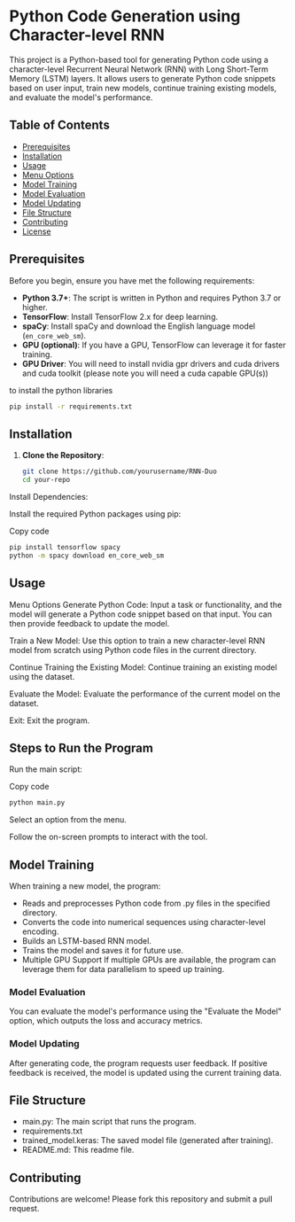 # Python Code Generation using Character-level RNN

This project is a Python-based tool for generating Python code using a character-level Recurrent Neural Network (RNN) with Long Short-Term Memory (LSTM) layers. It allows users to generate Python code snippets based on user input, train new models, continue training existing models, and evaluate the model's performance.

## Table of Contents

- [Prerequisites](#prerequisites)
- [Installation](#installation)
- [Usage](#usage) 
- [Menu Options](#menu-options)
- [Model Training](#model-training)
- [Model Evaluation](#model-evaluation)
- [Model Updating](#model-updating)
- [File Structure](#file-structure)
- [Contributing](#contributing)
- [License](#license)

## Prerequisites

Before you begin, ensure you have met the following requirements:

- **Python 3.7+**: The script is written in Python and requires Python 3.7 or higher.
- **TensorFlow**: Install TensorFlow 2.x for deep learning.
- **spaCy**: Install spaCy and download the English language model (`en_core_web_sm`).
- **GPU (optional)**: If you have a GPU, TensorFlow can leverage it for faster training.
- **GPU Driver**: You will need to install nvidia gpr drivers and cuda drivers and cuda toolkit
  (please note you will need a cuda capable GPU(s))

to install the python libraries
```bash
pip install -r requirements.txt
```

## Installation

1. **Clone the Repository**:

   ```bash
   git clone https://github.com/yourusername/RNN-Duo
   cd your-repo
Install Dependencies:

Install the required Python packages using pip:

Copy code
```bash
pip install tensorflow spacy
python -m spacy download en_core_web_sm
```
## Usage
Menu Options
Generate Python Code: Input a task or functionality, and the model will generate a Python code snippet based on that input. You can then provide feedback to update the model.

Train a New Model: Use this option to train a new character-level RNN model from scratch using Python code files in the current directory.

Continue Training the Existing Model: Continue training an existing model using the dataset.

Evaluate the Model: Evaluate the performance of the current model on the dataset.

Exit: Exit the program.

## Steps to Run the Program
Run the main script:

Copy code
```bash
python main.py
```
Select an option from the menu.

Follow the on-screen prompts to interact with the tool.

## Model Training
When training a new model, the program:

- Reads and preprocesses Python code from .py files in the specified directory.
- Converts the code into numerical sequences using character-level encoding.
- Builds an LSTM-based RNN model.
- Trains the model and saves it for future use.
- Multiple GPU Support
If multiple GPUs are available, the program can leverage them for data parallelism to speed up training.

### Model Evaluation
You can evaluate the model's performance using the "Evaluate the Model" option, which outputs the loss and accuracy metrics.

### Model Updating
After generating code, the program requests user feedback. If positive feedback is received, the model is updated using the current training data.

## File Structure
- main.py: The main script that runs the program.
- requirements.txt
- trained_model.keras: The saved model file (generated after training).
- README.md: This readme file.
## Contributing
  Contributions are welcome! Please fork this repository and submit a pull request.
